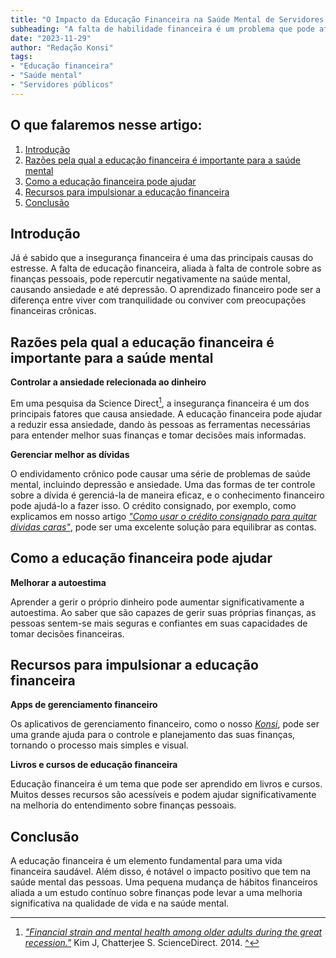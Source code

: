 ```yaml
---
title: "O Impacto da Educação Financeira na Saúde Mental de Servidores Públicos"
subheading: "A falta de habilidade financeira é um problema que pode afetar diretamente nosso bem-estar e saúde mental, veja como a educação financeira pode transformar vidas."
date: "2023-11-29"
author: "Redação Konsi"
tags:
- "Educação financeira"
- "Saúde mental"
- "Servidores públicos"
---
```


## O que falaremos nesse artigo:

1. [Introdução](#intro)
2. [Razões pela qual a educação financeira é importante para a saúde mental](#razoes)
3. [Como a educação financeira pode ajudar](#como)
4. [Recursos para impulsionar a educação financeira](#recursos)
5. [Conclusão](#conclusao)

<a name="intro"></a>
## Introdução

Já é sabido que a insegurança financeira é uma das principais causas do estresse. A falta de educação financeira, aliada à falta de controle sobre as finanças pessoais, pode repercutir negativamente na saúde mental, causando ansiedade e até depressão. O aprendizado financeiro pode ser a diferença entre viver com tranquilidade ou conviver com preocupações financeiras crônicas.

<a name="razoes"></a>
## Razões pela qual a educação financeira é importante para a saúde mental

**Controlar a ansiedade relecionada ao dinheiro**

Em uma pesquisa da Science Direct[^1^], a insegurança financeira é um dos principais fatores que causa ansiedade. A educação financeira pode ajudar a reduzir essa ansiedade, dando às pessoas as ferramentas necessárias para entender melhor suas finanças e tomar decisões mais informadas.

**Gerenciar melhor as dívidas**

O endividamento crônico pode causar uma série de problemas de saúde mental, incluindo depressão e ansiedade. Uma das formas de ter controle sobre a dívida é gerenciá-la de maneira eficaz, e o conhecimento financeiro pode ajudá-lo a fazer isso. O crédito consignado, por exemplo, como explicamos em nosso artigo [_"Como usar o crédito consignado para quitar dívidas caras"_](https://konsi.com.br/post/como-usar-o-credito-consignado-para-quitar-dividas-caras), pode ser uma excelente solução para equilibrar as contas.

<a name="como"></a>
## Como a educação financeira pode ajudar

**Melhorar a autoestima**

Aprender a gerir o próprio dinheiro pode aumentar significativamente a autoestima. Ao saber que são capazes de gerir suas próprias finanças, as pessoas sentem-se mais seguras e confiantes em suas capacidades de tomar decisões financeiras.

<a name="recursos"></a>
## Recursos para impulsionar a educação financeira

**Apps de gerenciamento financeiro**

Os aplicativos de gerenciamento financeiro, como o nosso [_Konsi_](https://konsi.com.br/download-app), pode ser uma grande ajuda para o controle e planejamento das suas finanças, tornando o processo mais simples e visual.

**Livros e cursos de educação financeira**

Educação financeira é um tema que pode ser aprendido em livros e cursos. Muitos desses recursos são acessíveis e podem ajudar significativamente na melhoria do entendimento sobre finanças pessoais.

<a name="conclusao"></a>
## Conclusão

A educação financeira é um elemento fundamental para uma vida financeira saudável. Além disso, é notável o impacto positivo que tem na saúde mental das pessoas. Uma pequena mudança de hábitos financeiros aliada a um estudo contínuo sobre finanças pode levar a uma melhoria significativa na qualidade de vida e na saúde mental.

[^1^]: [_"Financial strain and mental health among older adults during the great recession."_](https://www.sciencedirect.com/science/article/abs/pii/S0277953614001745) Kim J, Chatterjee S. ScienceDirect. 2014. [^](#intro)